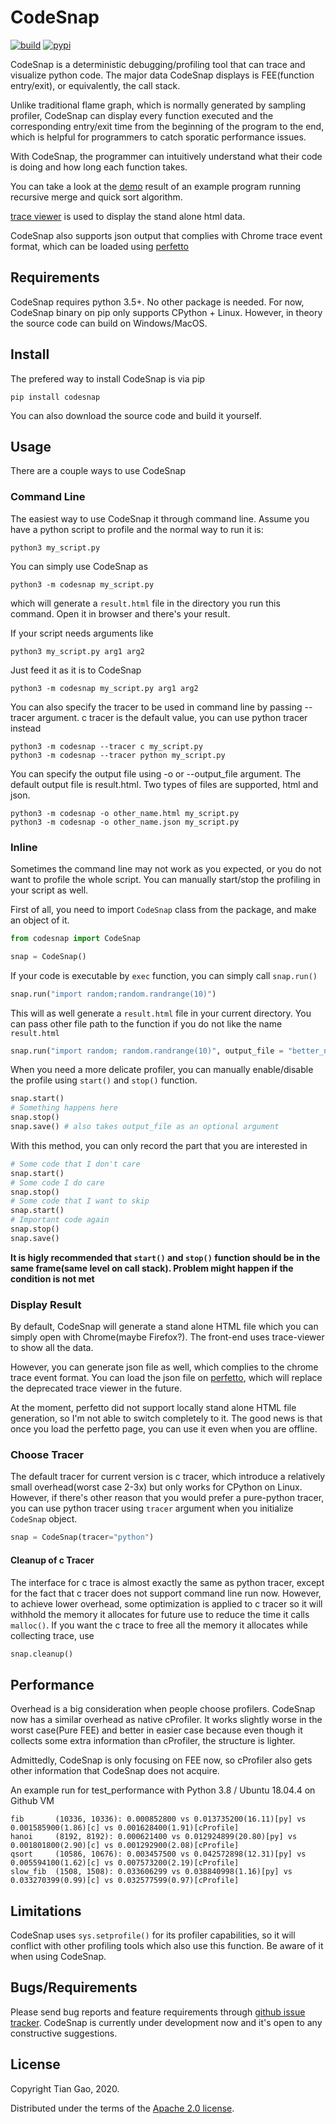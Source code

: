 # CodeSnap

[![build](https://github.com/gaogaotiantian/codesnap/workflows/build/badge.svg)](https://github.com/gaogaotiantian/codesnap/actions?query=workflow%3Abuild)  [![pypi](https://img.shields.io/pypi/v/codesnap.svg)](https://pypi.org/project/codesnap/)

CodeSnap is a deterministic debugging/profiling tool that can trace and visualize python code. The major data CodeSnap displays is FEE(function entry/exit), or equivalently, the call stack. 

Unlike traditional flame graph, which is normally generated by sampling profiler, CodeSnap can display every function executed and the corresponding entry/exit time from the beginning of the program to the end, which is helpful for programmers to catch sporatic performance issues. 

With CodeSnap, the programmer can intuitively understand what their code is doing and how long each function takes.  

You can take a look at the [demo](http://www.minkoder.com/codesnap/result.html) result of an example program running recursive merge and quick sort algorithm.

[trace viewer](https://chromium.googlesource.com/catapult) is used to display the stand alone html data.

CodeSnap also supports json output that complies with Chrome trace event format, which can be loaded using [perfetto](https://ui.perfetto.dev/)

## Requirements

CodeSnap requires python 3.5+. No other package is needed. For now, CodeSnap binary on pip only supports CPython + Linux. However, in theory the source code can build on Windows/MacOS.

## Install

The prefered way to install CodeSnap is via pip

```
pip install codesnap
```

You can also download the source code and build it yourself.

## Usage

There are a couple ways to use CodeSnap

### Command Line

The easiest way to use CodeSnap it through command line. Assume you have a python script to profile and the normal way to run it is:

```
python3 my_script.py
```

You can simply use CodeSnap as 

```
python3 -m codesnap my_script.py
```

which will generate a ```result.html``` file in the directory you run this command. Open it in browser and there's your result.

If your script needs arguments like 

```
python3 my_script.py arg1 arg2
```

Just feed it as it is to CodeSnap

```
python3 -m codesnap my_script.py arg1 arg2
```

You can also specify the tracer to be used in command line by passing --tracer argument. c tracer is the default value, you can use python tracer instead

```
python3 -m codesnap --tracer c my_script.py
python3 -m codesnap --tracer python my_script.py
```

You can specify the output file using -o or --output_file argument. The default output file is result.html. Two types of files are supported, html and json.
```
python3 -m codesnap -o other_name.html my_script.py
python3 -m codesnap -o other_name.json my_script.py
```

### Inline

Sometimes the command line may not work as you expected, or you do not want to profile the whole script. You can manually start/stop the profiling in your script as well.

First of all, you need to import ```CodeSnap``` class from the package, and make an object of it.

```python
from codesnap import CodeSnap

snap = CodeSnap()
```

If your code is executable by ```exec``` function, you can simply call ```snap.run()```

```python
snap.run("import random;random.randrange(10)")
```

This will as well generate a ```result.html``` file in your current directory. You can pass other file path to the function if you do not like the name ```result.html```

```python
snap.run("import random; random.randrange(10)", output_file = "better_name.html")
```

When you need a more delicate profiler, you can manually enable/disable the profile using ```start()``` and ```stop()``` function.

```python
snap.start()
# Something happens here
snap.stop()
snap.save() # also takes output_file as an optional argument
```

With this method, you can only record the part that you are interested in

```python
# Some code that I don't care
snap.start()
# Some code I do care
snap.stop()
# Some code that I want to skip
snap.start()
# Important code again
snap.stop()
snap.save()
```

**It is higly recommended that ```start()``` and ```stop()``` function should be in the same frame(same level on call stack). Problem might happen if the condition is not met**

### Display Result

By default, CodeSnap will generate a stand alone HTML file which you can simply open with Chrome(maybe Firefox?). The front-end uses trace-viewer to show all the data. 

However, you can generate json file as well, which complies to the chrome trace event format. You can load the json file on [perfetto](https://ui.perfetto.dev/), which will replace the deprecated trace viewer in the future. 

At the moment, perfetto did not support locally stand alone HTML file generation, so I'm not able to switch completely to it. The good news is that once you load the perfetto page, you can use it even when you are offline. 

### Choose Tracer

The default tracer for current version is c tracer, which introduce a relatively small overhead(worst case 2-3x) but only works for CPython on Linux. However, if there's other reason that you would prefer a pure-python tracer, you can use python tracer using ```tracer``` argument when you initialize ```CodeSnap``` object.

```python
snap = CodeSnap(tracer="python")
```

#### Cleanup of c Tracer

The interface for c trace is almost exactly the same as python tracer, except for the fact that c tracer does not support command line run now. However, to achieve lower overhead, some optimization is applied to c tracer so it will withhold the memory it allocates for future use to reduce the time it calls ```malloc()```. If you want the c trace to free all the memory it allocates while collecting trace, use

```python
snap.cleanup()
```

## Performance

Overhead is a big consideration when people choose profilers. CodeSnap now has a similar overhead as native cProfiler. It works slightly worse in the worst case(Pure FEE) and better in easier case because even though it collects some extra information than cProfiler, the structure is lighter. 

Admittedly, CodeSnap is only focusing on FEE now, so cProfiler also gets other information that CodeSnap does not acquire.

An example run for test_performance with Python 3.8 / Ubuntu 18.04.4 on Github VM

```
fib       (10336, 10336): 0.000852800 vs 0.013735200(16.11)[py] vs 0.001585900(1.86)[c] vs 0.001628400(1.91)[cProfile]
hanoi     (8192, 8192): 0.000621400 vs 0.012924899(20.80)[py] vs 0.001801800(2.90)[c] vs 0.001292900(2.08)[cProfile]
qsort     (10586, 10676): 0.003457500 vs 0.042572898(12.31)[py] vs 0.005594100(1.62)[c] vs 0.007573200(2.19)[cProfile]
slow_fib  (1508, 1508): 0.033606299 vs 0.038840998(1.16)[py] vs 0.033270399(0.99)[c] vs 0.032577599(0.97)[cProfile]
```

## Limitations

CodeSnap uses ```sys.setprofile()``` for its profiler capabilities, so it will conflict with other profiling tools which also use this function. Be aware of it when using CodeSnap.

## Bugs/Requirements

Please send bug reports and feature requirements through [github issue tracker](https://github.com/gaogaotiantian/codesnap/issues). CodeSnap is currently under development now and it's open to any constructive suggestions.

## License

Copyright Tian Gao, 2020.

Distributed under the terms of the  [Apache 2.0 license](https://github.com/gaogaotiantian/codesnap/blob/master/LICENSE).